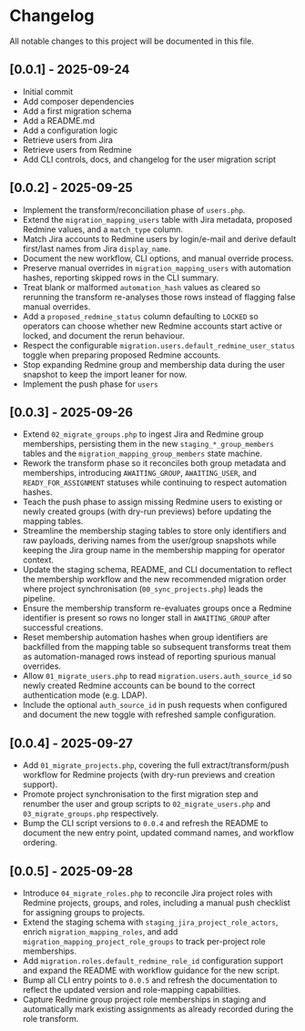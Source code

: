 # Changelog

All notable changes to this project will be documented in this file.

## [0.0.1] - 2025-09-24

- Initial commit
- Add composer dependencies
- Add a first migration schema
- Add a README.md
- Add a configuration logic
- Retrieve users from Jira
- Retrieve users from Redmine
- Add CLI controls, docs, and changelog for the user migration script

## [0.0.2] - 2025-09-25

- Implement the transform/reconciliation phase of `users.php`.
- Extend the `migration_mapping_users` table with Jira metadata, proposed Redmine values, and a `match_type` column.
- Match Jira accounts to Redmine users by login/e-mail and derive default first/last names from Jira `display_name`.
- Document the new workflow, CLI options, and manual override process.
- Preserve manual overrides in `migration_mapping_users` with automation hashes, reporting skipped rows in the CLI summary.
- Treat blank or malformed `automation_hash` values as cleared so rerunning the transform re-analyses those rows instead of
  flagging false manual overrides.
- Add a `proposed_redmine_status` column defaulting to `LOCKED` so operators can choose whether new Redmine accounts start active or locked, and document the rerun behaviour.
- Respect the configurable `migration.users.default_redmine_user_status` toggle when preparing proposed Redmine accounts.
- Stop expanding Redmine group and membership data during the user snapshot to keep the import leaner for now.
- Implement the push phase for `users`

## [0.0.3] - 2025-09-26

- Extend `02_migrate_groups.php` to ingest Jira and Redmine group memberships, persisting them in the new `staging_*_group_members`
  tables and the `migration_mapping_group_members` state machine.
- Rework the transform phase so it reconciles both group metadata and memberships, introducing `AWAITING_GROUP`, `AWAITING_USER`,
  and `READY_FOR_ASSIGNMENT` statuses while continuing to respect automation hashes.
- Teach the push phase to assign missing Redmine users to existing or newly created groups (with dry-run previews) before
  updating the mapping tables.
- Streamline the membership staging tables to store only identifiers and raw payloads, deriving names from the user/group
  snapshots while keeping the Jira group name in the membership mapping for operator context.
- Update the staging schema, README, and CLI documentation to reflect the membership workflow and the new recommended
  migration order where project synchronisation (`00_sync_projects.php`) leads the pipeline.
- Ensure the membership transform re-evaluates groups once a Redmine identifier is present so rows no longer stall in
  `AWAITING_GROUP` after successful creations.
- Reset membership automation hashes when group identifiers are backfilled from the mapping table so subsequent transforms
  treat them as automation-managed rows instead of reporting spurious manual overrides.
- Allow `01_migrate_users.php` to read `migration.users.auth_source_id` so newly created Redmine accounts can be bound to the correct authentication mode (e.g. LDAP).
- Include the optional `auth_source_id` in push requests when configured and document the new toggle with refreshed sample configuration.

## [0.0.4] - 2025-09-27

- Add `01_migrate_projects.php`, covering the full extract/transform/push workflow for Redmine projects (with dry-run previews and creation support).
- Promote project synchronisation to the first migration step and renumber the user and group scripts to `02_migrate_users.php` and `03_migrate_groups.php` respectively.
- Bump the CLI script versions to `0.0.4` and refresh the README to document the new entry point, updated command names, and workflow ordering.

## [0.0.5] - 2025-09-28

- Introduce `04_migrate_roles.php` to reconcile Jira project roles with Redmine projects, groups, and roles, including a manual push checklist for assigning groups to projects.
- Extend the staging schema with `staging_jira_project_role_actors`, enrich `migration_mapping_roles`, and add `migration_mapping_project_role_groups` to track per-project role memberships.
- Add `migration.roles.default_redmine_role_id` configuration support and expand the README with workflow guidance for the new script.
- Bump all CLI entry points to `0.0.5` and refresh the documentation to reflect the updated version and role-mapping capabilities.
- Capture Redmine group project role memberships in staging and automatically mark existing assignments as already recorded during the role transform.

